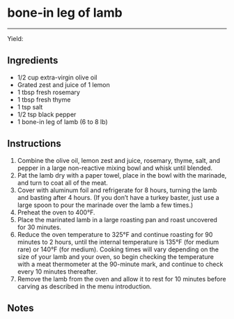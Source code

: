 # bone-in leg of lamb
---
Yield: 

## Ingredients
- 1/2 cup extra-virgin olive oil
- Grated zest and juice of 1 lemon
- 1 tbsp fresh rosemary
- 1 tbsp fresh thyme
- 1 tsp salt
- 1/2 tsp black pepper
- 1 bone-in leg of lamb (6 to 8 lb)

## Instructions
1. Combine the olive oil, lemon zest and juice, rosemary, thyme, salt, and pepper in a large non-reactive mixing bowl and whisk until blended.
2. Pat the lamb dry with a paper towel, place in the bowl with the marinade, and turn to coat all of the meat. 
3. Cover with aluminum foil and refrigerate for 8 hours, turning the lamb and basting after 4 hours. (If you don’t have a turkey baster, just use a large spoon to pour the marinade over the lamb a few times.)
4. Preheat the oven to 400°F. 
5. Place the marinated lamb in a large roasting pan and roast uncovered for 30 minutes. 
6. Reduce the oven temperature to 325°F and continue roasting for 90 minutes to 2 hours, until the internal temperature is 135°F (for medium rare) or 140°F (for medium). Cooking times will vary depending on the size of your lamb and your oven, so begin checking the temperature with a meat thermometer at the 90-minute mark, and continue to check every 10 minutes thereafter.
7. Remove the lamb from the oven and allow it to rest for 10 minutes before carving as described in the menu introduction.

## Notes

